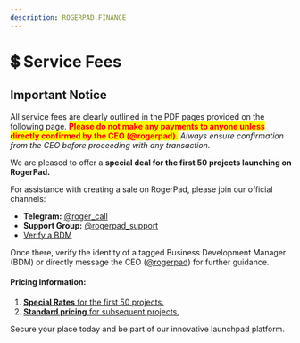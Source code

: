 ```yaml
---
description: ROGERPAD.FINANCE
---
```


# 💲 Service Fees

## **Important Notice**

All service fees are clearly outlined in the PDF pages provided on the following page. <mark style="color:red;">**Please do not make any payments to anyone unless directly confirmed by the CEO (@rogerpad).**</mark>  _Always ensure confirmation from the CEO before proceeding with any transaction._

We are pleased to offer a **special deal for the first 50 projects launching on RogerPad.**

For assistance with creating a sale on RogerPad, please join our official channels:

* **Telegram:** [@roger\_call](https://t.me/roger_Call)
* **Support Group:** [@rogerpad\_support](https://t.me/rogerpad_support)
* [Verify a BDM](../../careers/bdm/verify-a-bdm/verified-bdm.md)

Once there, verify the identity of a tagged Business Development Manager (BDM) or directly message the CEO ([@rogerpad](https://t.me/rogerpad)) for further guidance.

#### Pricing Information:

1. [**Special Rates** for the first 50 projects.](special-rates.md)
2. [**Standard pricing** for subsequent projects.](regular-service-fees.md)

Secure your place today and be part of our innovative launchpad platform.
